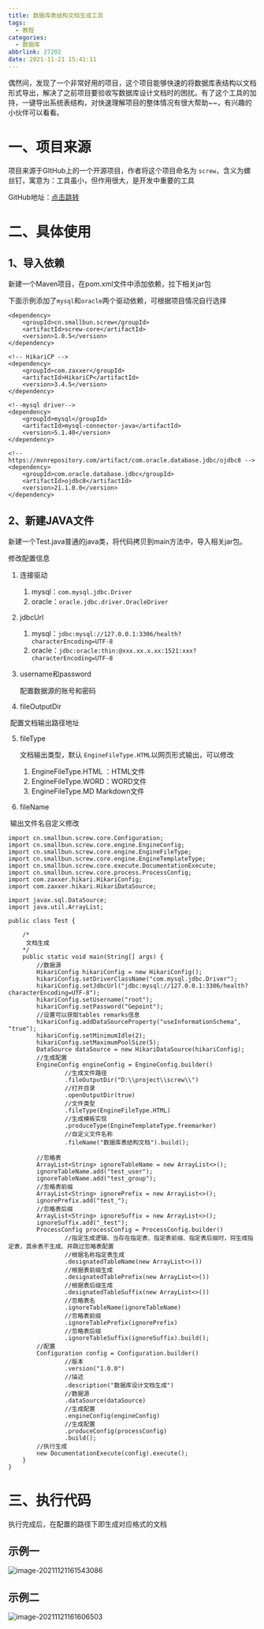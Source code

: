 ```yaml
---
title: 数据库表结构文档生成工具
tags:
  - 教程
categories:
  - 数据库
abbrlink: 27202
date: 2021-11-21 15:41:11
---
```


偶然间，发现了一个非常好用的项目，这个项目能够快速的将数据库表结构以文档形式导出，解决了之前项目要验收写数据库设计文档时的困扰。有了这个工具的加持，一键导出系统表结构，对快速理解项目的整体情况有很大帮助~~，有兴趣的小伙伴可以看看。

<!--more-->

# 一、项目来源

项目来源于GItHub上的一个开源项目，作者将这个项目命名为 `screw`，含义为螺丝钉，寓意为：工具虽小，但作用很大，是开发中重要的工具

GitHub地址：[点击跳转](https://github.com/pingfangushi/screw)

# 二、具体使用

## 1、导入依赖

新建一个Maven项目，在pom.xml文件中添加依赖，拉下相关jar包

下面示例添加了`mysql`和`oracle`两个驱动依赖，可根据项目情况自行选择

```
<dependency>
    <groupId>cn.smallbun.screw</groupId>
    <artifactId>screw-core</artifactId>
    <version>1.0.5</version>
</dependency>

<!-- HikariCP -->
<dependency>
    <groupId>com.zaxxer</groupId>
    <artifactId>HikariCP</artifactId>
    <version>3.4.5</version>
</dependency>

<!--mysql driver-->
<dependency>
    <groupId>mysql</groupId>
    <artifactId>mysql-connector-java</artifactId>
    <version>5.1.40</version>
</dependency>

<!-- https://mvnrepository.com/artifact/com.oracle.database.jdbc/ojdbc8 -->
<dependency>
    <groupId>com.oracle.database.jdbc</groupId>
    <artifactId>ojdbc8</artifactId>
    <version>21.1.0.0</version>
</dependency>
```

## 2、新建JAVA文件

新建一个Test.java普通的java类，将代码拷贝到main方法中，导入相关jar包。

修改配置信息

1. 连接驱动

   1. mysql：`com.mysql.jdbc.Driver`
   2. oracle：`oracle.jdbc.driver.OracleDriver`

2. jdbcUrl

   1. mysql：`jdbc:mysql://127.0.0.1:3306/health?characterEncoding=UTF-8`
   2. oracle：`jdbc:oracle:thin:@xxx.xx.x.xx:1521:xxx?characterEncoding=UTF-8`

3. username和password

   配置数据源的账号和密码

4. fileOutputDir

​		配置文档输出路径地址

5. fileType 	

   文档输出类型，默认 `EngineFileType.HTML`以网页形式输出，可以修改

   1. EngineFileType.HTML ：HTML文件	
   2. EngineFileType.WORD：WORD文件	
   3. EngineFileType.MD  Markdown文件	

6. fileName

​		输出文件名自定义修改

```
import cn.smallbun.screw.core.Configuration;
import cn.smallbun.screw.core.engine.EngineConfig;
import cn.smallbun.screw.core.engine.EngineFileType;
import cn.smallbun.screw.core.engine.EngineTemplateType;
import cn.smallbun.screw.core.execute.DocumentationExecute;
import cn.smallbun.screw.core.process.ProcessConfig;
import com.zaxxer.hikari.HikariConfig;
import com.zaxxer.hikari.HikariDataSource;

import javax.sql.DataSource;
import java.util.ArrayList;

public class Test {

    /*
     文档生成
    */
    public static void main(String[] args) {
        //数据源
        HikariConfig hikariConfig = new HikariConfig();
        hikariConfig.setDriverClassName("com.mysql.jdbc.Driver");
        hikariConfig.setJdbcUrl("jdbc:mysql://127.0.0.1:3306/health?characterEncoding=UTF-8");
        hikariConfig.setUsername("root");
        hikariConfig.setPassword("Gepoint");
        //设置可以获取tables remarks信息
        hikariConfig.addDataSourceProperty("useInformationSchema", "true");
        hikariConfig.setMinimumIdle(2);
        hikariConfig.setMaximumPoolSize(5);
        DataSource dataSource = new HikariDataSource(hikariConfig);
        //生成配置
        EngineConfig engineConfig = EngineConfig.builder()
                //生成文件路径
                .fileOutputDir("D:\\project\\screw\\")
                //打开目录
                .openOutputDir(true)
                //文件类型
                .fileType(EngineFileType.HTML)
                //生成模板实现
                .produceType(EngineTemplateType.freemarker)
                //自定义文件名称
                .fileName("数据库表结构文档").build();

        //忽略表
        ArrayList<String> ignoreTableName = new ArrayList<>();
        ignoreTableName.add("test_user");
        ignoreTableName.add("test_group");
        //忽略表前缀
        ArrayList<String> ignorePrefix = new ArrayList<>();
        ignorePrefix.add("test_");
        //忽略表后缀
        ArrayList<String> ignoreSuffix = new ArrayList<>();
        ignoreSuffix.add("_test");
        ProcessConfig processConfig = ProcessConfig.builder()
                //指定生成逻辑、当存在指定表、指定表前缀、指定表后缀时，将生成指定表，其余表不生成、并跳过忽略表配置
                //根据名称指定表生成
                .designatedTableName(new ArrayList<>())
                //根据表前缀生成
                .designatedTablePrefix(new ArrayList<>())
                //根据表后缀生成
                .designatedTableSuffix(new ArrayList<>())
                //忽略表名
                .ignoreTableName(ignoreTableName)
                //忽略表前缀
                .ignoreTablePrefix(ignorePrefix)
                //忽略表后缀
                .ignoreTableSuffix(ignoreSuffix).build();
        //配置
        Configuration config = Configuration.builder()
                //版本
                .version("1.0.0")
                //描述
                .description("数据库设计文档生成")
                //数据源
                .dataSource(dataSource)
                //生成配置
                .engineConfig(engineConfig)
                //生成配置
                .produceConfig(processConfig)
                .build();
        //执行生成
        new DocumentationExecute(config).execute();
    }
}
```



# 三、执行代码

执行完成后，在配置的路径下即生成对应格式的文档

## 示例一

![image-20211121161543086](一键导出数据库表结构文档生成工具/image-20211121161543086.png)

## 示例二



![image-20211121161606503](一键导出数据库表结构文档生成工具/image-20211121161606503.png)
